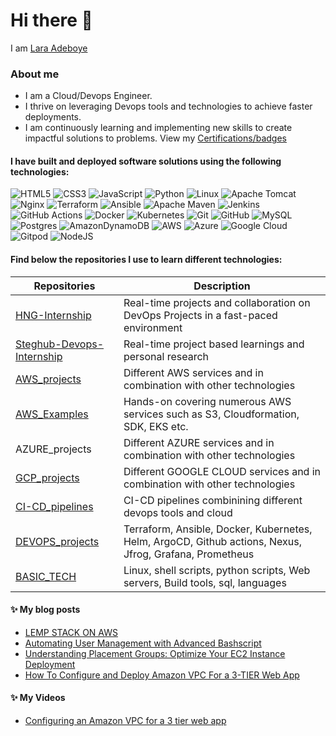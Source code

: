 # Hi there 👋
  I am [Lara Adeboye](https://www.linkedin.com/in/laraadeboye) 

 
### About me
* I am a Cloud/Devops Engineer.
* I thrive on leveraging Devops tools and technologies to achieve faster deployments.
* I am continuously learning and implementing new skills to create impactful solutions to problems. View my [Certifications/badges](https://www.credly.com/users/omolara-adeboye/badges#)
  
  
#### I have built and deployed software solutions using the following technologies:
![HTML5](https://img.shields.io/badge/html5-%23E34F26.svg?style=for-the-badge&logo=html5&logoColor=white)
![CSS3](https://img.shields.io/badge/css3-%231572B6.svg?style=for-the-badge&logo=css3&logoColor=white)
![JavaScript](https://img.shields.io/badge/javascript-%23323330.svg?style=for-the-badge&logo=javascript&logoColor=%23F7DF1E)
![Python](https://img.shields.io/badge/python-3670A0?style=for-the-badge&logo=python&logoColor=ffdd54)
![Linux](https://img.shields.io/badge/Linux-FCC624?style=for-the-badge&logo=linux&logoColor=black)
![Apache Tomcat](https://img.shields.io/badge/apache%20tomcat-%23F8DC75.svg?style=for-the-badge&logo=apache-tomcat&logoColor=black)
![Nginx](https://img.shields.io/badge/nginx-%23009639.svg?style=for-the-badge&logo=nginx&logoColor=white)
![Terraform](https://img.shields.io/badge/terraform-%235835CC.svg?style=for-the-badge&logo=terraform&logoColor=white)
![Ansible](https://img.shields.io/badge/ansible-%231A1918.svg?style=for-the-badge&logo=ansible&logoColor=white)
![Apache Maven](https://img.shields.io/badge/Apache%20Maven-C71A36?style=for-the-badge&logo=Apache%20Maven&logoColor=white)
![Jenkins](https://img.shields.io/badge/jenkins-%232C5263.svg?style=for-the-badge&logo=jenkins&logoColor=white)
![GitHub Actions](https://img.shields.io/badge/github%20actions-%232671E5.svg?style=for-the-badge&logo=githubactions&logoColor=white)
![Docker](https://img.shields.io/badge/docker-%230db7ed.svg?style=for-the-badge&logo=docker&logoColor=white)
![Kubernetes](https://img.shields.io/badge/kubernetes-%23326ce5.svg?style=for-the-badge&logo=kubernetes&logoColor=white)
![Git](https://img.shields.io/badge/git-%23F05033.svg?style=for-the-badge&logo=git&logoColor=white)
![GitHub](https://img.shields.io/badge/github-%23121011.svg?style=for-the-badge&logo=github&logoColor=white)
![MySQL](https://img.shields.io/badge/mysql-4479A1.svg?style=for-the-badge&logo=mysql&logoColor=white)
![Postgres](https://img.shields.io/badge/postgres-%23316192.svg?style=for-the-badge&logo=postgresql&logoColor=white)
![AmazonDynamoDB](https://img.shields.io/badge/Amazon%20DynamoDB-4053D6?style=for-the-badge&logo=Amazon%20DynamoDB&logoColor=white)
![AWS](https://img.shields.io/badge/AWS-%23FF9900.svg?style=for-the-badge&logo=amazon-aws&logoColor=white)
![Azure](https://img.shields.io/badge/azure-%230072C6.svg?style=for-the-badge&logo=microsoftazure&logoColor=white)
![Google Cloud](https://img.shields.io/badge/GoogleCloud-%234285F4.svg?style=for-the-badge&logo=google-cloud&logoColor=white)
![Gitpod](https://img.shields.io/badge/gitpod-f06611.svg?style=for-the-badge&logo=gitpod&logoColor=white)
![NodeJS](https://img.shields.io/badge/node.js-6DA55F?style=for-the-badge&logo=node.js&logoColor=white)


<!-- Currently learning these 

![Octopus Deploy](https://img.shields.io/badge/octopus%20deploy-0D80D8?style=for-the-badge&logo=octopusdeploy&logoColor=white)
![Java](https://img.shields.io/badge/java-%23ED8B00.svg?style=for-the-badge&logo=openjdk&logoColor=white)

-->


#### Find below the repositories I use to learn different technologies:

| Repositories                                                             | Description                                                                                             |
| -------------------------------------------------------------------------| ------------------------------------------------------------------------------------------------------- |
| [HNG-Internship](https://github.com/laraadeboye/HNG-devops-internship)   | Real-time projects and  collaboration on DevOps Projects in a fast-paced environment                    | 
| [Steghub-Devops-Internship](https://github.com/laraadeboye/Steghub-Devops-Cloud-Engineer/tree/main) | Real-time project based learnings and personal research                                     |
| [AWS_projects](https://github.com/laraadeboye/AWS_projects)              | Different AWS services and in combination with other technologies                                       |
| [AWS_Examples](https://github.com/laraadeboye/AWS-Examples)              | Hands-on covering numerous AWS services such as S3, Cloudformation, SDK, EKS etc.                       |
| AZURE_projects                                                           | Different AZURE services and in combination with other technologies                                     |
| [GCP_projects](https://github.com/laraadeboye/GCP_projects)              | Different GOOGLE CLOUD services and in combination with other technologies                              |
| [CI-CD_pipelines](https://github.com/laraadeboye/CI-CD_pipelines)        | CI-CD pipelines combinining different devops tools and cloud                                            |
| [DEVOPS_projects](https://github.com/laraadeboye/DEVOPS_projects)        | Terraform, Ansible, Docker, Kubernetes, Helm, ArgoCD, Github actions, Nexus, Jfrog, Grafana, Prometheus |
| [BASIC_TECH](https://github.com/laraadeboye/BASIC_TECH)                  | Linux, shell scripts, python scripts, Web servers, Build tools, sql, languages                          |

<!--
#### My stats:
![Anurag's GitHub stats](https://github-readme-stats.vercel.app/api?username=laraadeboye&show_icons=true&theme=radical)
![Top Langs](https://github-readme-stats.vercel.app/api/top-langs/?username=laraadeboye&layout=compact)
-->


#### ✨ My blog posts
<!-- BLOG-POST-LIST:START -->
- [LEMP STACK ON AWS](https://dev.to/laraadeboye/lemp-stack-on-aws-5cod)
- [Automating User Management with Advanced Bashscript](https://dev.to/laraadeboye/automating-user-management-with-advanced-bashscript-4m8p)
- [Understanding Placement Groups: Optimize Your EC2 Instance Deployment](https://dev.to/laraadeboye/understanding-placement-groups-optimize-your-ec2-instance-deployment-5961)
- [How To Configure and Deploy Amazon VPC For a 3-TIER Web App](https://laraadeboye.hashnode.dev/how-to-configure-and-deploy-amazon-vpc-for-a-3-tier-web-app)
<!-- BLOG-POST-LIST:END -->


#### ✨ My Videos
<!-- YT_VIDEO_LIST:START -->
- [Configuring an Amazon VPC for a 3 tier web app](https://www.youtube.com/watch?v=W2Qn0fUSm6k)
<!-- YT_VIDEO_LIST:END -->
